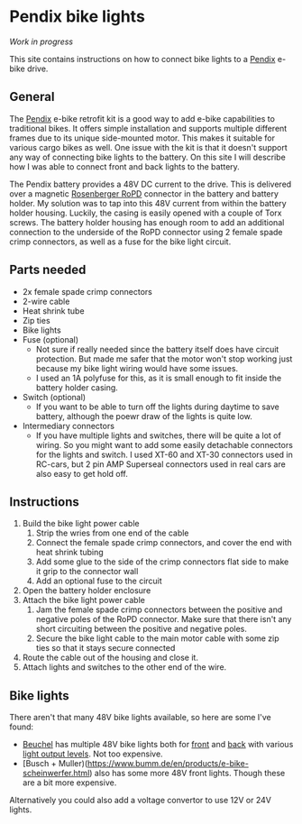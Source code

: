 # Pendix bike lights

*Work in progress*

This site contains instructions on how to connect bike lights to a [Pendix](https://pendix.com) e-bike drive.

## General

The [Pendix](https://pendix.com) e-bike retrofit kit is a good way to add e-bike capabilities to traditional bikes. It offers simple installation and supports multiple different frames due to its unique side-mounted motor. This makes it suitable for various cargo bikes as well. One issue with the kit is that it doesn't support any way of connecting bike lights to the battery. On this site I will describe how I was able to connect front and back lights to the battery.

The Pendix battery provides a 48V DC current to the drive. This is delivered over a magnetic [Rosenberger RoPD](https://www.rosenberger.com/product/ropd/) connector in the battery and battery holder. My solution was to tap into this 48V current from within the battery holder housing. Luckily, the casing is easily opened with a couple of Torx screws. The battery holder housing has enough room to add an additional connection to the underside of the RoPD connector using 2 female spade crimp connectors, as well as a fuse for the bike light circuit.

## Parts needed

- 2x female spade crimp connectors
- 2-wire cable
- Heat shrink tube
- Zip ties
- Bike lights
- Fuse (optional)
    - Not sure if really needed since the battery itself does have circuit protection. But made me safer that the motor won't stop working just because my bike light wiring would have some issues.
    - I used an 1A polyfuse for this, as it is small enough to fit inside the battery holder casing.
- Switch (optional)
    - If you want to be able to turn off the lights during daytime to save battery, although the poewr draw of the lights is quite low.
- Intermediary connectors
    - If you have multiple lights and switches, there will be quite a lot of wiring. So you might want to add some easily detachable connectors for the lights and switch. I used XT-60 and XT-30 connectors used in RC-cars, but 2 pin AMP Superseal connectors used in real cars are also easy to get hold off.

## Instructions

1. Build the bike light power cable
    1. Strip the wries from one end of the cable
    2. Connect the female spade crimp connectors, and cover the end with heat shrink tubing
    3. Add some glue to the side of the crimp connectors flat side to make it grip to the connector wall
    4. Add an optional fuse to the circuit
3. Open the battery holder enclosure
4. Attach the bike light power cable
    1. Jam the female spade crimp connectors between the positive and negative poles of the RoPD connector. Make sure that there isn't any short circuiting between the positive and negative poles.
    2. Secure the bike light cable to the main motor cable with some zip ties so that it stays secure connected
5. Route the cable out of the housing and close it.
6. Attach lights and switches to the other end of the wire.

## Bike lights

There aren't that many 48V bike lights available, so here are some I've found:
- [Beuchel](https://buechel-online.com/en/bicycle-lighting/) has multiple 48V bike lights both for [front](https://buechel-online.com/en/shiny-80/) and [back](https://buechel-online.com/en/z-fire-mini/) with various [light output levels](https://buechel-online.com/en/shiny-120/). Not too expensive.
- [Busch + Muller)(https://www.bumm.de/en/products/e-bike-scheinwerfer.html) also has some more 48V front lights. Though these are a bit more expensive.

Alternatively you could also add a voltage convertor to use 12V or 24V lights.
